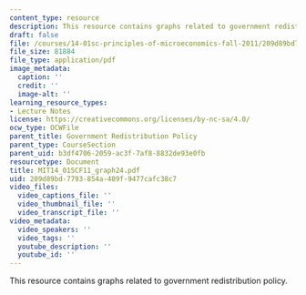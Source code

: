 ```yaml
---
content_type: resource
description: This resource contains graphs related to government redistribution policy.
draft: false
file: /courses/14-01sc-principles-of-microeconomics-fall-2011/209d89bd7793854a409f9477cafc38c7_MIT14_01SCF11_graph24.pdf
file_size: 81884
file_type: application/pdf
image_metadata:
  caption: ''
  credit: ''
  image-alt: ''
learning_resource_types:
- Lecture Notes
license: https://creativecommons.org/licenses/by-nc-sa/4.0/
ocw_type: OCWFile
parent_title: Government Redistribution Policy
parent_type: CourseSection
parent_uid: b3df4706-2059-ac3f-7af8-8832de93e0fb
resourcetype: Document
title: MIT14_01SCF11_graph24.pdf
uid: 209d89bd-7793-854a-409f-9477cafc38c7
video_files:
  video_captions_file: ''
  video_thumbnail_file: ''
  video_transcript_file: ''
video_metadata:
  video_speakers: ''
  video_tags: ''
  youtube_description: ''
  youtube_id: ''
---
```

This resource contains graphs related to government redistribution policy.